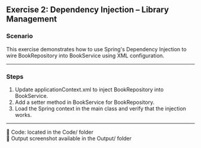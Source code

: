 ## Exercise 2: Dependency Injection – Library Management

### Scenario

This exercise demonstrates how to use Spring's Dependency Injection to wire BookRepository into BookService using XML configuration.

---

### Steps

1. Update applicationContext.xml to inject BookRepository into BookService.
2. Add a setter method in BookService for BookRepository.
3. Load the Spring context in the main class and verify that the injection works.

---

📁 Code: located in the Code/ folder  
📸 Output screenshot available in the Output/ folder
